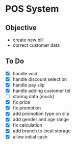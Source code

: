 # POS System

## Objective

- create new bill
- correct customer data

## To Do

- [x] handle void
- [x] handle discount selection
- [x] handle pay slip
- [x] handle adding customer tel
- [ ] storing data (mock)
- [x] fix price
- [x] fix promotion
- [x] add promotion type on slip
- [x] add gender and age range
- [x] fix calculation
- [x] add branch to local storage
- [x] allow initial cash
